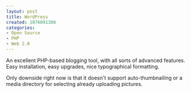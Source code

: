```yaml
--- 
layout: post
title: WordPress
created: 1076091300
categories: 
- Open Source
- PHP
- Web 2.0
---
```

An excellent PHP-based blogging tool, with all sorts of advanced features. Easy installation, easy upgrades, nice typographical formatting.

Only downside right now is that it doesn't support auto-thumbnailing or a media directory for selecting already uploading pictures.
